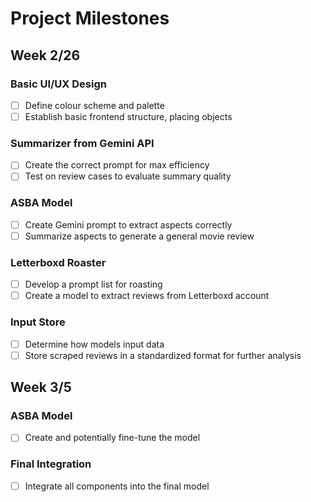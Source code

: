 # Project Milestones  

## Week 2/26  
### Basic UI/UX Design  
- [ ] Define colour scheme and palette  
- [ ] Establish basic frontend structure, placing objects  

### Summarizer from Gemini API  
- [ ] Create the correct prompt for max efficiency  
- [ ] Test on review cases to evaluate summary quality  

### ASBA Model  
- [ ] Create Gemini prompt to extract aspects correctly  
- [ ] Summarize aspects to generate a general movie review  

### Letterboxd Roaster  
- [ ] Develop a prompt list for roasting  
- [ ] Create a model to extract reviews from Letterboxd account  

### Input Store  
- [ ] Determine how models input data  
- [ ] Store scraped reviews in a standardized format for further analysis  

## Week 3/5  
### ASBA Model  
- [ ] Create and potentially fine-tune the model  

### Final Integration  
- [ ] Integrate all components into the final model  
